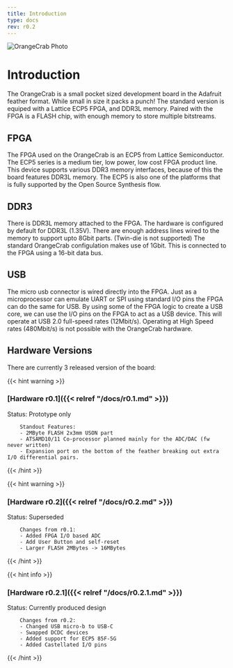 ```yaml
---
title: Introduction
type: docs
rev: r0.2
---
```


![OrangeCrab Photo](docs/r0.2/orangeCrab-6.jpg "OrangeCrab Photo")

# Introduction

The OrangeCrab is a small pocket sized development board in the Adafruit feather format. While small in size it packs a punch! The standard version is equiped with a Lattice ECP5 FPGA, and DDR3L memory. Paired with the FPGA is a FLASH chip, with enough memory to store multiple bitstreams.

## FPGA
The FPGA used on the OrangeCrab is an ECP5 from Lattice Semiconductor. The ECP5 series is a medium tier, low power, low cost FPGA product line. This device supports various DDR3 memory interfaces, because of this the board features DDR3L memory. The ECP5 is also one of the platforms that is fully supported by the Open Source Synthesis flow.

## DDR3
There is DDR3L memory attached to the FPGA. The hardware is configured by default for DDR3L (1.35V). There are enough address lines wired to the memory to support upto 8Gbit parts. (Twin-die is not supported) The standard OrangeCrab configulation makes use of 1Gbit. This is connected to the FPGA using a 16-bit data bus. 

## USB
The micro usb connector is wired directly into the FPGA. Just as a microprocessor can emulate UART or SPI using standard I/O pins the FPGA can do the same for USB. By using some of the FPGA logic to create a USB core, we can use the I/O pins on the FPGA to act as a USB device. This will operate at USB 2.0 full-speed rates (12Mbit/s). Operating at High Speed rates (480Mbit/s) is not possible with the OrangeCrab hardware.

## Hardware Versions

There are currently 3 released version of the board:

{{< hint warning >}}
### [Hardware r0.1]({{< relref "/docs/r0.1.md" >}})
Status: Prototype only

        Standout Features:
        - 2MByte FLASH 2x3mm USON part
        - ATSAMD10/11 Co-processor planned mainly for the ADC/DAC (fw never written)
        - Expansion port on the bottom of the feather breaking out extra I/O differential pairs.
{{< /hint >}}

{{< hint warning >}}
### [Hardware r0.2]({{< relref "/docs/r0.2.md" >}})
Status: Superseded

        Changes from r0.1:
        - Added FPGA I/O based ADC
        - Add User Button and self-reset
        - Larger FLASH 2MBytes -> 16MBytes
{{< /hint >}}

{{< hint info >}}
### [Hardware r0.2.1]({{< relref "/docs/r0.2.1.md" >}})
Status: Currently produced design
        
        Changes from r0.2:
        - Changed USB micro-b to USB-C
        - Swapped DCDC devices
        - Added support for ECP5 85F-5G
        - Added Castellated I/O pins 
{{< /hint >}}